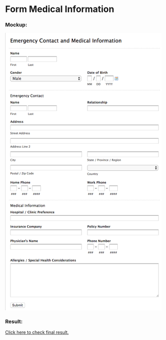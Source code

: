 <h1>Form Medical Information</h1>

<h3>Mockup:</h3>

![Form](00.form-medical-information.png)

<h3>Result:</h3>

[Click here to check final result.](https://cocky-feynman-ca375a.netlify.app/)
